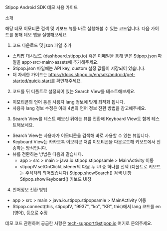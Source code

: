 Stipop Android SDK 데모 사용 가이드

소개

해당 데모 이모티콘 검색 및 키보드 뷰를 바로 실행해볼 수 있는 코드입니다.
다음 가이드를 통해 데모 앱을 실행해보세요.

1. 코드 다운로드 및 json 파일 추가
  - 스티팝 대시보드 (dashboard.stipop.io) 혹은 이메일을 통해 받은 Stipop.json 파일을 app>src>main>assets에 추가해주세요.
  - Stipop.json 파일에는 API key, custom 설정 값들이 저장되어 있습니다.
  - 더 자세한 가이드는 https://docs.stipop.io/en/sdk/android/get-started/quick-start를 확인해주세요.

2. 코드를 뒤 디폴트로 설정되어 있는 Search View를 테스트해보세요.
  - 이모티콘의 언어 등은 사용자 lang 정보에 맞게 최적화 됩니다.
  - 사용자 lang 정보 수정은 아래 4번의 언어 정보 전환 방법을 참고해주세요.

3. Search View를 테스트 해보신 뒤에는 뷰를 전환해 Keyboard View도 함께 테스트해보세요.
  - Search View는 사용자가 이모티콘을 검색해 바로 사용할 수 있는 뷰입니다.
  - Keyboard View는 카카오톡 이모티콘 처럼 이모티콘을 다운로드해 키보드에서 전송하는 방식입니다.
  - 뷰를 전환하는 방법은 다음과 같습니다.
     - app > src > main > java.io.stipop.stipopsamle > MainActivity 이동
     - stipopIV.setOnClickListener의 다음 두 UI 중 하나를 선택 (디폴트로 키보드는 주석처리 되어있습니다)
          Stipop.showSearch() 검색 UI창
          Stipop.showKeyboard() 키보드 UI창

4. 언어정보 전환 방법
  - app > src > main > java.io.stipop.stipopsamle > MainActivity 이동
  - Stipop.connect(this, stipopIV, "9937", "ko", "KR", this)에서 lang 코드를 en (영어), 등으로 수정


데모 코드 관련하여 궁금한 사항은 tech-support@stipop.io 여기로 문의주세요.
